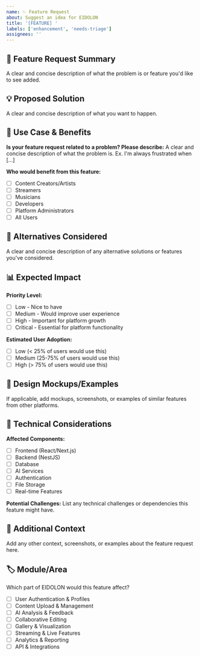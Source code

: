```yaml
---
name: ✨ Feature Request
about: Suggest an idea for EIDOLON
title: '[FEATURE] '
labels: ['enhancement', 'needs-triage']
assignees: ''
---
```


## 🚀 Feature Request Summary
A clear and concise description of what the problem is or feature you'd like to see added.

## 💡 Proposed Solution
A clear and concise description of what you want to happen.

## 🎯 Use Case & Benefits
**Is your feature request related to a problem? Please describe:**
A clear and concise description of what the problem is. Ex. I'm always frustrated when [...]

**Who would benefit from this feature:**
- [ ] Content Creators/Artists
- [ ] Streamers
- [ ] Musicians
- [ ] Developers
- [ ] Platform Administrators
- [ ] All Users

## 🔄 Alternatives Considered
A clear and concise description of any alternative solutions or features you've considered.

## 📊 Expected Impact
**Priority Level:**
- [ ] Low - Nice to have
- [ ] Medium - Would improve user experience
- [ ] High - Important for platform growth
- [ ] Critical - Essential for platform functionality

**Estimated User Adoption:**
- [ ] Low (< 25% of users would use this)
- [ ] Medium (25-75% of users would use this)
- [ ] High (> 75% of users would use this)

## 🎨 Design Mockups/Examples
If applicable, add mockups, screenshots, or examples of similar features from other platforms.

## 🔧 Technical Considerations
**Affected Components:**
- [ ] Frontend (React/Next.js)
- [ ] Backend (NestJS)
- [ ] Database
- [ ] AI Services
- [ ] Authentication
- [ ] File Storage
- [ ] Real-time Features

**Potential Challenges:**
List any technical challenges or dependencies this feature might have.

## 📝 Additional Context
Add any other context, screenshots, or examples about the feature request here.

## 🏷️ Module/Area
Which part of EIDOLON would this feature affect?
- [ ] User Authentication & Profiles
- [ ] Content Upload & Management
- [ ] AI Analysis & Feedback
- [ ] Collaborative Editing
- [ ] Gallery & Visualization
- [ ] Streaming & Live Features
- [ ] Analytics & Reporting
- [ ] API & Integrations
